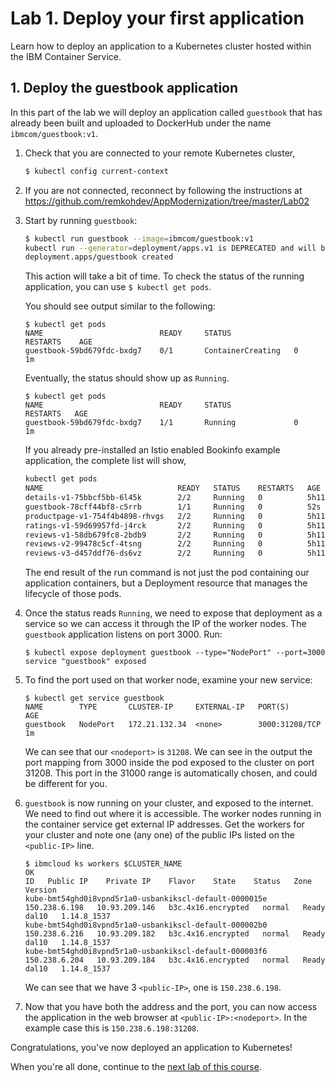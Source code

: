 # Lab 1. Deploy your first application

Learn how to deploy an application to a Kubernetes cluster hosted within
the IBM Container Service.

## 1. Deploy the guestbook application

In this part of the lab we will deploy an application called `guestbook`
that has already been built and uploaded to DockerHub under the name
`ibmcom/guestbook:v1`.

1. Check that you are connected to your remote Kubernetes cluster,

	```sh
	$ kubectl config current-context
	```

2. If you are not connected, reconnect by following the instructions at https://github.com/remkohdev/AppModernization/tree/master/Lab02


3. Start by running `guestbook`:

    ```sh
    $ kubectl run guestbook --image=ibmcom/guestbook:v1
    kubectl run --generator=deployment/apps.v1 is DEPRECATED and will be removed in a future version. Use kubectl run --generator=run-pod/v1 or kubectl create instead.
    deployment.apps/guestbook created
    ```

    This action will take a bit of time. To check the status of the running application, you can use `$ kubectl get pods`.

    You should see output similar to the following:

    ```console
    $ kubectl get pods
    NAME                          READY     STATUS              RESTARTS    AGE
    guestbook-59bd679fdc-bxdg7    0/1       ContainerCreating   0          1m
    ```

   	Eventually, the status should show up as `Running`.

	```console
	$ kubectl get pods
	NAME                          READY     STATUS              RESTARTS   AGE
	guestbook-59bd679fdc-bxdg7    1/1       Running             0          1m
	```

	If you already pre-installed an Istio enabled Bookinfo example application, the complete list will show,

    ```sh
    kubectl get pods
	NAME                              READY   STATUS    RESTARTS   AGE
	details-v1-75bbcf5bb-6l45k        2/2     Running   0          5h11m
	guestbook-78cff44bf8-c5rrb        1/1     Running   0          52s
	productpage-v1-754f4b4898-rhvgs   2/2     Running   0          5h11m
	ratings-v1-59d69957fd-j4rck       2/2     Running   0          5h11m
	reviews-v1-58db679fc8-2bdb9       2/2     Running   0          5h11m
	reviews-v2-99478c5cf-4tsng        2/2     Running   0          5h11m
	reviews-v3-d457ddf76-ds6vz        2/2     Running   0          5h11m
	```

    The end result of the run command is not just the pod containing our application containers, but a Deployment resource that manages the lifecycle of those pods.

1. Once the status reads `Running`, we need to expose that deployment as a
   service so we can access it through the IP of the worker nodes.
   The `guestbook` application listens on port 3000.  Run:

   ```console
   $ kubectl expose deployment guestbook --type="NodePort" --port=3000
   service "guestbook" exposed
   ```

2. To find the port used on that worker node, examine your new service:

   ```console
   $ kubectl get service guestbook
   NAME        TYPE       CLUSTER-IP     EXTERNAL-IP   PORT(S)          AGE
   guestbook   NodePort   172.21.132.34  <none>        3000:31208/TCP   1m
   ```

   We can see that our `<nodeport>` is `31208`. We can see in the output the port mapping from 3000 inside 
   the pod exposed to the cluster on port 31208. This port in the 31000 range is automatically chosen, 
   and could be different for you.

3. `guestbook` is now running on your cluster, and exposed to the internet.    
    We need to find out where it is accessible. The worker nodes running in the container service get external IP addresses. Get the workers for your cluster and note one (any one) of the public IPs listed on the `<public-IP>` line.

    ```console
    $ ibmcloud ks workers $CLUSTER_NAME
    OK
    ID   Public IP    Private IP    Flavor    State    Status   Zone    Version   
	kube-bmt54ghd0i8vpnd5r1a0-usbankikscl-default-0000015e   150.238.6.198   10.93.209.146   b3c.4x16.encrypted   normal   Ready    dal10   1.14.8_1537   
	kube-bmt54ghd0i8vpnd5r1a0-usbankikscl-default-000002b0   150.238.6.216   10.93.209.182   b3c.4x16.encrypted   normal   Ready    dal10   1.14.8_1537   
	kube-bmt54ghd0i8vpnd5r1a0-usbankikscl-default-000003f6   150.238.6.204   10.93.209.184   b3c.4x16.encrypted   normal   Ready    dal10   1.14.8_1537
    ```

    We can see that we have 3 `<public-IP>`, one is `150.238.6.198`.

1. Now that you have both the address and the port, you can now access the application in the web browser
   at `<public-IP>:<nodeport>`. In the example case this is `150.238.6.198:31208`.

Congratulations, you've now deployed an application to Kubernetes!

When you're all done, continue to the
[next lab of this course](../Lab2/README.md).

